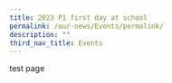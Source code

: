 ```yaml
---
title: 2023 P1 first day at school
permalink: /our-news/Events/permalink/
description: ""
third_nav_title: Events
---
```

test page